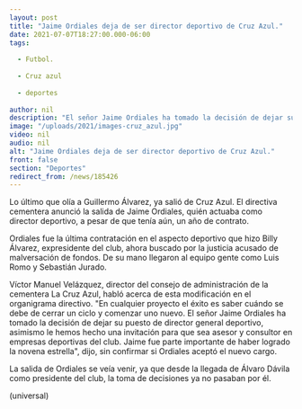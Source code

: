 ```yaml
---
layout: post
title: "Jaime Ordiales deja de ser director deportivo de Cruz Azul."
date: 2021-07-07T18:27:00.000-06:00
tags:
  
  - Futbol.
  
  - Cruz azul
  
  - deportes
  
author: nil
description: "El señor Jaime Ordiales ha tomado la decisión de dejar su puesto de director general deportivo."
image: "/uploads/2021/images-cruz_azul.jpg"
video: nil
audio: nil
alt: "Jaime Ordiales deja de ser director deportivo de Cruz Azul."
front: false
section: "Deportes"
redirect_from: /news/185426
---
```


Lo último que olía a Guillermo Álvarez, ya salió de Cruz Azul. El directiva cementera anunció la salida de Jaime Ordiales, quién actuaba como director deportivo, a pesar de que tenía aún, un año de contrato.

Ordiales fue la última contratación en el aspecto deportivo que hizo Billy Álvarez, expresidente del club, ahora buscado por la justicia acusado de malversación de fondos. De su mano llegaron al equipo gente como Luis Romo y Sebastián Jurado.

Víctor Manuel Velázquez, director del consejo de administración de la cementera La Cruz Azul, habló acerca de esta modificación en el organigrama directivo. "En cualquier proyecto el éxito es saber cuándo se debe de cerrar un ciclo y comenzar uno nuevo. El señor Jaime Ordiales ha tomado la decisión de dejar su puesto de director general deportivo, asimismo le hemos hecho una invitación para que sea asesor y consultor en empresas deportivas del club. Jaime fue parte importante de haber logrado la novena estrella", dijo, sin confirmar si Ordiales aceptó el nuevo cargo.

La salida de Ordiales se veía venir, ya que desde la llegada de Álvaro Dávila como presidente del club, la toma de decisiones ya no pasaban por él.

(universal)